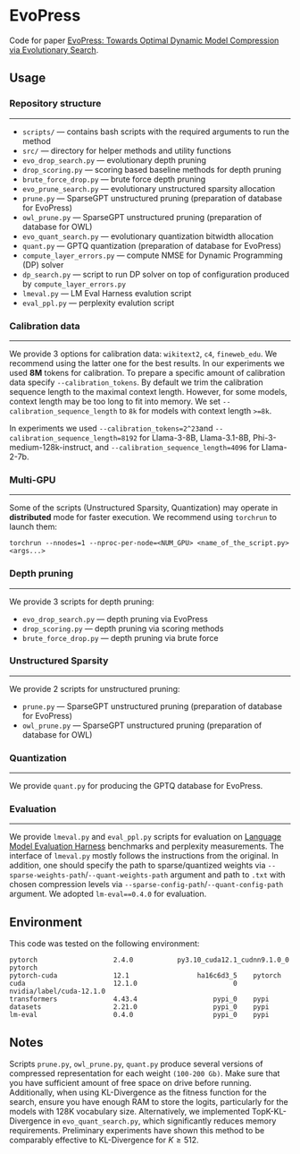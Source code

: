 # EvoPress

Code for paper [EvoPress: Towards Optimal Dynamic Model Compression via Evolutionary Search](https://arxiv.org/abs/2410.14649).
 
## Usage

### Repository structure
---

- ```scripts/``` —  contains bash scripts with the required arguments to run the method
- ```src/``` —  directory for helper methods and utility functions 
- ```evo_drop_search.py``` — evolutionary depth pruning 
- ```drop_scoring.py``` — scoring based baseline methods for depth pruning 
- ```brute_force_drop.py``` — brute force depth pruning
- ```evo_prune_search.py``` — evolutionary unstructured sparsity allocation
- ```prune.py``` — SparseGPT unstructured pruning (preparation of database for EvoPress) 
- ```owl_prune.py``` — SparseGPT unstructured pruning (preparation of database for OWL)
- ```evo_quant_search.py``` — evolutionary quantization bitwidth allocation
- ```quant.py``` — GPTQ quantization (preparation of database for EvoPress) 
- ```compute_layer_errors.py``` — compute NMSE for Dynamic Programming (DP) solver 
- ```dp_search.py``` — script to run DP solver on top of configuration produced by  `compute_layer_errors.py` 
- ```lmeval.py``` — LM Eval Harness evalution script 
- ```eval_ppl.py``` — perplexity evalution script

### Calibration data
---

We provide 3 options for calibration data: `wikitext2`, `c4`, `fineweb_edu`.
We recommend using the latter one for the best results. In our experiments we used **8M** tokens
for calibration. To prepare a specific amount of calibration data specify
`--calibration_tokens`. By default we trim the calibration sequence length to the maximal context length.
However, for some models, context length may be too long to fit into memory. We 
set `--calibration_sequence_length` to `8k` for models with context length `>=8k`.

In experiments we used `--calibration_tokens=2^23`and `--calibration_sequence_length=8192` for Llama-3-8B, Llama-3.1-8B, Phi-3-medium-128k-instruct, and `--calibration_sequence_length=4096` for Llama-2-7b.

### Multi-GPU
---

Some of the scripts (Unstructured Sparsity, Quantization) may operate in **distributed** mode
for faster execution. We recommend using `torchrun` to launch them:

```shell
torchrun --nnodes=1 --nproc-per-node=<NUM_GPU> <name_of_the_script.py> <args...>
```

### Depth pruning
---

We provide 3 scripts for depth pruning:
* `evo_drop_search.py` — depth pruning via EvoPress
* `drop_scoring.py` — depth pruning via scoring methods
* `brute_force_drop.py` — depth pruning via brute force

### Unstructured Sparsity
---

We provide 2 scripts for unstructured pruning:
* `prune.py` —  SparseGPT unstructured pruning (preparation of database for EvoPress)
* `owl_prune.py` — SparseGPT unstructured pruning (preparation of database for OWL)

### Quantization
---

We provide `quant.py` for producing the GPTQ database for EvoPress.

### Evaluation
---

We provide `lmeval.py` and `eval_ppl.py` scripts for evaluation on [Language Model Evaluation Harness](https://github.com/EleutherAI/lm-evaluation-harness) benchmarks and perplexity measurements. The interface of  `lmeval.py` mostly follows the instructions from the original. In addition, one should specify the path to sparse/quantized weights via `--sparse-weights-path`/`--quant-weights-path` argument and path to `.txt` with chosen compression levels via `--sparse-config-path`/`--quant-config-path` argument. We adopted `lm-eval==0.4.0` for evaluation. 

## Environment

This code was tested on the following environment:
```
pytorch                   2.4.0           py3.10_cuda12.1_cudnn9.1.0_0    pytorch
pytorch-cuda              12.1                 ha16c6d3_5    pytorch
cuda                      12.1.0                        0    nvidia/label/cuda-12.1.0
transformers              4.43.4                   pypi_0    pypi
datasets                  2.21.0                   pypi_0    pypi
lm-eval                   0.4.0                    pypi_0    pypi
```

## Notes

Scripts `prune.py`, `owl_prune.py`, `quant.py` produce several versions of compressed representation
for each weight `(100-200 Gb)`. Make sure that you have sufficient amount of free space on drive before running. Additionally, when using KL-Divergence as the fitness function for the search, ensure you have enough RAM to store the logits, particularly for the models with 128K vocabulary size. Alternatively, we implemented TopK-KL-Divergence in `evo_quant_search.py`, which significantly reduces memory requirements. Preliminary experiments have shown this method to be comparably effective to KL-Divergence for $K \geq 512$.
